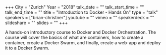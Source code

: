+++
City = "Zurich"
Year = "2018"
talk_date = ""
talk_start_time = ""
talk_end_time = ""
title = "Introduction to Docker - Hands On"
type = "talk"
speakers = ["brian-christner"]
youtube = ""
vimeo = ""
speakerdeck = ""
slideshare = ""
slides = ""
+++

A hands-on introductory course to Docker and Docker Orchestration. The course will cover
the basics of what are containers, how to create a container, create a Docker Swarm, and
finally, create a web-app and deploy it to a Docker Swarm.
